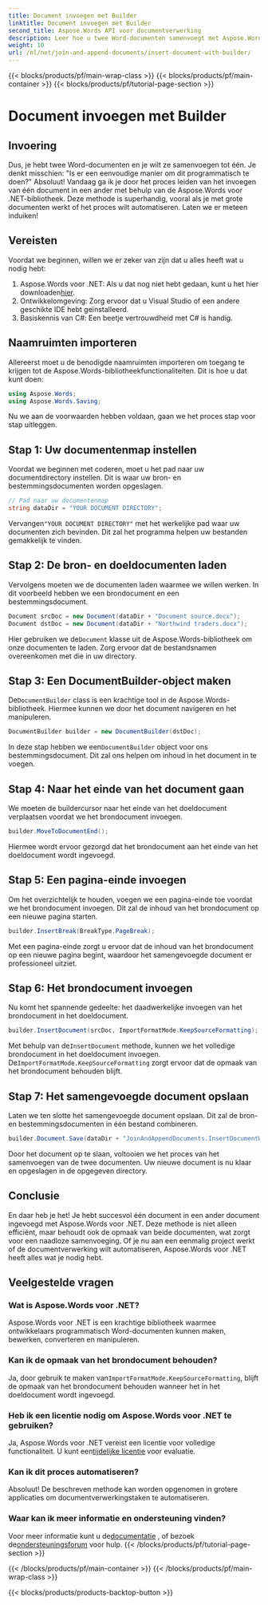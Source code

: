 ```yaml
---
title: Document invoegen met Builder
linktitle: Document invoegen met Builder
second_title: Aspose.Words API voor documentverwerking
description: Leer hoe u twee Word-documenten samenvoegt met Aspose.Words voor .NET. Stapsgewijze handleiding voor het invoegen van een document met DocumentBuilder en het behouden van opmaak.
weight: 10
url: /nl/net/join-and-append-documents/insert-document-with-builder/
---
```


{{< blocks/products/pf/main-wrap-class >}}
{{< blocks/products/pf/main-container >}}
{{< blocks/products/pf/tutorial-page-section >}}

# Document invoegen met Builder

## Invoering

Dus, je hebt twee Word-documenten en je wilt ze samenvoegen tot één. Je denkt misschien: "Is er een eenvoudige manier om dit programmatisch te doen?" Absoluut! Vandaag ga ik je door het proces leiden van het invoegen van één document in een ander met behulp van de Aspose.Words voor .NET-bibliotheek. Deze methode is superhandig, vooral als je met grote documenten werkt of het proces wilt automatiseren. Laten we er meteen induiken!

## Vereisten

Voordat we beginnen, willen we er zeker van zijn dat u alles heeft wat u nodig hebt:

1.  Aspose.Words voor .NET: Als u dat nog niet hebt gedaan, kunt u het hier downloaden[hier](https://releases.aspose.com/words/net/).
2. Ontwikkelomgeving: Zorg ervoor dat u Visual Studio of een andere geschikte IDE hebt geïnstalleerd.
3. Basiskennis van C#: Een beetje vertrouwdheid met C# is handig.

## Naamruimten importeren

Allereerst moet u de benodigde naamruimten importeren om toegang te krijgen tot de Aspose.Words-bibliotheekfunctionaliteiten. Dit is hoe u dat kunt doen:

```csharp
using Aspose.Words;
using Aspose.Words.Saving;
```

Nu we aan de voorwaarden hebben voldaan, gaan we het proces stap voor stap uitleggen.

## Stap 1: Uw documentenmap instellen

Voordat we beginnen met coderen, moet u het pad naar uw documentdirectory instellen. Dit is waar uw bron- en bestemmingsdocumenten worden opgeslagen.

```csharp
// Pad naar uw documentenmap
string dataDir = "YOUR DOCUMENT DIRECTORY";
```

 Vervangen`"YOUR DOCUMENT DIRECTORY"` met het werkelijke pad waar uw documenten zich bevinden. Dit zal het programma helpen uw bestanden gemakkelijk te vinden.

## Stap 2: De bron- en doeldocumenten laden

Vervolgens moeten we de documenten laden waarmee we willen werken. In dit voorbeeld hebben we een brondocument en een bestemmingsdocument.

```csharp
Document srcDoc = new Document(dataDir + "Document source.docx");
Document dstDoc = new Document(dataDir + "Northwind traders.docx");
```

 Hier gebruiken we de`Document` klasse uit de Aspose.Words-bibliotheek om onze documenten te laden. Zorg ervoor dat de bestandsnamen overeenkomen met die in uw directory.

## Stap 3: Een DocumentBuilder-object maken

 De`DocumentBuilder` class is een krachtige tool in de Aspose.Words-bibliotheek. Hiermee kunnen we door het document navigeren en het manipuleren.

```csharp
DocumentBuilder builder = new DocumentBuilder(dstDoc);
```

 In deze stap hebben we een`DocumentBuilder` object voor ons bestemmingsdocument. Dit zal ons helpen om inhoud in het document in te voegen.

## Stap 4: Naar het einde van het document gaan

We moeten de buildercursor naar het einde van het doeldocument verplaatsen voordat we het brondocument invoegen.

```csharp
builder.MoveToDocumentEnd();
```

Hiermee wordt ervoor gezorgd dat het brondocument aan het einde van het doeldocument wordt ingevoegd.

## Stap 5: Een pagina-einde invoegen

Om het overzichtelijk te houden, voegen we een pagina-einde toe voordat we het brondocument invoegen. Dit zal de inhoud van het brondocument op een nieuwe pagina starten.

```csharp
builder.InsertBreak(BreakType.PageBreak);
```

Met een pagina-einde zorgt u ervoor dat de inhoud van het brondocument op een nieuwe pagina begint, waardoor het samengevoegde document er professioneel uitziet.

## Stap 6: Het brondocument invoegen

Nu komt het spannende gedeelte: het daadwerkelijke invoegen van het brondocument in het doeldocument.

```csharp
builder.InsertDocument(srcDoc, ImportFormatMode.KeepSourceFormatting);
```

 Met behulp van de`InsertDocument` methode, kunnen we het volledige brondocument in het doeldocument invoegen. De`ImportFormatMode.KeepSourceFormatting` zorgt ervoor dat de opmaak van het brondocument behouden blijft.

## Stap 7: Het samengevoegde document opslaan

Laten we ten slotte het samengevoegde document opslaan. Dit zal de bron- en bestemmingsdocumenten in één bestand combineren.

```csharp
builder.Document.Save(dataDir + "JoinAndAppendDocuments.InsertDocumentWithBuilder.docx");
```

Door het document op te slaan, voltooien we het proces van het samenvoegen van de twee documenten. Uw nieuwe document is nu klaar en opgeslagen in de opgegeven directory.

## Conclusie

En daar heb je het! Je hebt succesvol één document in een ander document ingevoegd met Aspose.Words voor .NET. Deze methode is niet alleen efficiënt, maar behoudt ook de opmaak van beide documenten, wat zorgt voor een naadloze samenvoeging. Of je nu aan een eenmalig project werkt of de documentverwerking wilt automatiseren, Aspose.Words voor .NET heeft alles wat je nodig hebt.

## Veelgestelde vragen

### Wat is Aspose.Words voor .NET?  
Aspose.Words voor .NET is een krachtige bibliotheek waarmee ontwikkelaars programmatisch Word-documenten kunnen maken, bewerken, converteren en manipuleren.

### Kan ik de opmaak van het brondocument behouden?  
 Ja, door gebruik te maken van`ImportFormatMode.KeepSourceFormatting`, blijft de opmaak van het brondocument behouden wanneer het in het doeldocument wordt ingevoegd.

### Heb ik een licentie nodig om Aspose.Words voor .NET te gebruiken?  
 Ja, Aspose.Words voor .NET vereist een licentie voor volledige functionaliteit. U kunt een[tijdelijke licentie](https://purchase.aspose.com/temporary-license/) voor evaluatie.

### Kan ik dit proces automatiseren?  
Absoluut! De beschreven methode kan worden opgenomen in grotere applicaties om documentverwerkingstaken te automatiseren.

### Waar kan ik meer informatie en ondersteuning vinden?  
 Voor meer informatie kunt u de[documentatie](https://reference.aspose.com/words/net/) , of bezoek de[ondersteuningsforum](https://forum.aspose.com/c/words/8) voor hulp.
{{< /blocks/products/pf/tutorial-page-section >}}

{{< /blocks/products/pf/main-container >}}
{{< /blocks/products/pf/main-wrap-class >}}

{{< blocks/products/products-backtop-button >}}
